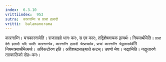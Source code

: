 ```yaml
---
index:  6.3.10
vrittiindex:  953
sutra:  कारनाम्नि च प्राचां हलादौ
vritti:  balamanorama 
---
```


कारनाम्नि। यत्रकारनामेति। राजग्राह्यो भागः करः, स एव कारः, तद्विशेषवाचक इत्यर्थः। नियमार्थमिति। `प्राचां देशे हलादौ यदि भवति कारनाम्न्येव,` `कारनाम्नि हलादौ चेत्प्राचामेव,` `प्राचां कारनाम्नि चेद्धलादावेवे`ति नियमत्रयार्थमित्यर्थः। अविकटोरण इति। अविशब्दासङ्घाते कटच्। उपणो मेषः। नद्यामिति। नद्युत्तारणे तात्कालिको दोहः-करः। 


